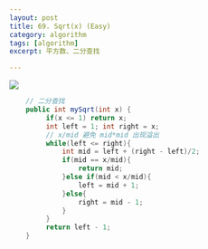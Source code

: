```yaml
---
layout: post
title: 69. Sqrt(x) (Easy)
category: algorithm
tags: [algorithm]
excerpt: 平方数、二分查找

---
```


![](http://image-chenrong-public.oss-cn-shenzhen.aliyuncs.com/image/algorithm/leetcode/69.jpg)

```java
    // 二分查找
    public int mySqrt(int x) {
         if(x <= 1) return x;
         int left = 1; int right = x;
         // x/mid 避免 mid*mid 出现溢出 
         while(left <= right){
             int mid = left + (right - left)/2;
             if(mid == x/mid){
                 return mid;
             }else if(mid < x/mid){
                 left = mid + 1;
             }else{
                 right = mid - 1;
             }
         }
         return left - 1;
    }
```

